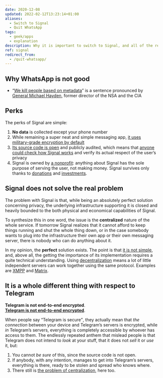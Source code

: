 ```yaml
---
date: 2020-12-08
updated: 2022-02-12T13:23:14+01:00
aliases:
  - Switch to Signal
  - Quit WhatsApp
tags:
  - geek/apps
  - explanation
description: Why it is important to switch to Signal, and all of the reasons why it is an ethical choice and not a merely technical one
ref: signal
redirect_from:
  - /quit-whatsapp/
---
```

## Why WhatsApp is not good

- <q cite='https://www.justsecurity.org/10318/video-clip-director-nsa-cia-we-kill-people-based-metadata/'><a href='https://www.justsecurity.org/10318/video-clip-director-nsa-cia-we-kill-people-based-metadata' title='We kill people based on metadata'>We kill people based on metadata</a></q> is a sentence pronounced by [General Michael Hayden](https://en.wikipedia.org/wiki/Michael_Hayden_(general) 'Michael Hayden (general) on Wikipedia'), former director of the NSA and the CIA

## Perks

The perks of Signal are simple:

1. **No data** is collected except your phone number
2. While remaining a super neat and simple messaging app, <u>it uses military-grade encryption by default</u>
3. [Its source code is open](https://github.com/signalapp 'Signal apps and back-end source code on GitHub') and publicly audited, which means that <u>anyone could check how Signal works</u> and verify its actual respect of the user’s privacy
4. Signal is owned by [a nonprofit](https://signalfoundation.org/ 'Signal Foundation'): anything about Signal has the sole purpose of serving the user, not making money. Signal survives only thanks to [donations](https://signal.org/donate 'Donate to Signal') and [investments](https://www.wired.com/story/signal-foundation-whatsapp-brian-acton/ 'WhatsApp Co-Founder Puts $50M Into Signal To Supercharge Encrypted Messaging - WIRED').

## Signal does not solve the real problem

The problem with Signal is that, while being an absolutely perfect solution concerning privacy, the underlying infrastructure supporting it is closed and heavily bounded to the both physical and economical capabilities of Signal.

To synthesize this in one word, the issue is the **centralized** nature of the whole service. If tomorrow Signal realizes that it cannot afford to keep things running and shut the whole thing down, or in the case somebody wants to plug into the infrastructure their own app or their own messaging server, there is nobody who can do anything about it.

In my opinion, the **perfect** solution exists. The point is that <u>it is not simple</u>, and, above all, the getting the importance of its implementation requires a quite technical understanding. Using [decentralization](https://tommi.space/the-power-of-decentralization 'The Power of Decentralization - tommi.space') means a lot of little independent servers can work together using the same protocol. Examples are [XMPP](https://xmpp.org 'XMPP - The universal messaging standard') and [Matrix](https://matrix.org 'The Matrix Protocol').

## It is a whole different thing with respect to Telegram

**Telegram is not end-to-end encrypted**.  
**<u>Telegram is not end-to-end encrypted</u>**.

When people say <q>Telegram is secure</q>, they actually mean that *the connection* between your device and Telegram’s servers is encrypted, while *in* Telegram’s servers, everything is completely accessible by whoever has access to them. The endlessly repeated anthem that mislead people is that Telegram does not intend to *look* at your stuff, that it does not *sell* it or *use* it, but:
1. You cannot *be sure* of this, since the source code is not open.
2. If anybody, with any intention, manages to get into Telegram’s servers, everything is there, ready to be stolen and spread who knows where.
3. There still is [the problem of centralization](#signal-does-not-solve-the-real-problem), here too.
